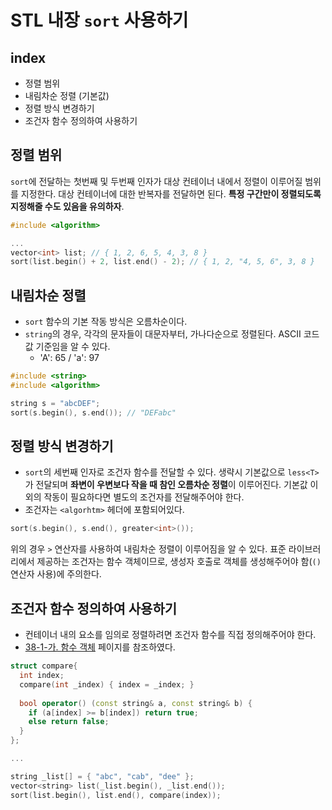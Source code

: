 # STL 내장 `sort` 사용하기

## index
- 정렬 범위
- 내림차순 정렬 (기본값)
- 정렬 방식 변경하기
- 조건자 함수 정의하여 사용하기

## 정렬 범위
`sort`에 전달하는 첫번째 및 두번째 인자가 대상 컨테이너 내에서 정렬이 이루어질 범위를 지정한다. 대상 컨테이너에 대한 반복자를 전달하면 된다. **특정 구간만이 정렬되도록 지정해줄 수도 있음을 유의하자**.

```cpp
#include <algorithm>

...
vector<int> list; // { 1, 2, 6, 5, 4, 3, 8 }
sort(list.begin() + 2, list.end() - 2); // { 1, 2, "4, 5, 6", 3, 8 }
```

## 내림차순 정렬
- `sort` 함수의 기본 작동 방식은 오름차순이다. 
- `string`의 경우, 각각의 문자들이 대문자부터, 가나다순으로 정렬된다. ASCII 코드값 기준임을 알 수 있다.
  - 'A': 65 / 'a': 97

```cpp
#include <string>
#include <algorithm>

string s = "abcDEF";
sort(s.begin(), s.end()); // "DEFabc"
```

## 정렬 방식 변경하기
- `sort`의 세번째 인자로 조건자 함수를 전달할 수 있다. 생략시 기본값으로 `less<T>`가 전달되며 **좌변이 우변보다 작을 때 참인 오름차순 정렬**이 이루어진다. 기본값 이외의 작동이 필요하다면 별도의 조건자를 전달해주어야 한다.
- 조건자는 `<algorhtm>` 헤더에 포함되어있다.

```cpp
sort(s.begin(), s.end(), greater<int>());
```

위의 경우 `>` 연산자를 사용하여 내림차순 정렬이 이루어짐을 알 수 있다. 표준 라이브러리에서 제공하는 조건자는 함수 객체이므로, 생성자 호출로 객체를 생성해주어야 함(`()`연산자 사용)에 주의한다.

## 조건자 함수 정의하여 사용하기
- 컨테이너 내의 요소를 임의로 정렬하려면 조건자 함수를 직접 정의해주어야 한다.
- [38-1-가. 함수 객체](http://soen.kr/) 페이지를 참조하였다.

```cpp
struct compare{
  int index;
  compare(int _index) { index = _index; }
  
  bool operator() (const string& a, const string& b) {
    if (a[index] >= b[index]) return true;
    else return false;
  }
};

...

string _list[] = { "abc", "cab", "dee" };
vector<string> list(_list.begin(), _list.end());
sort(list.begin(), list.end(), compare(index));
```
